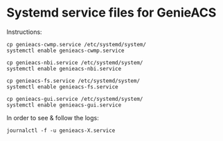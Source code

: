 # Systemd service files for GenieACS

Instructions:

    cp genieacs-cwmp.service /etc/systemd/system/
    systemctl enable genieacs-cwmp.service
    
    cp genieacs-nbi.service /etc/systemd/system/
    systemctl enable genieacs-nbi.service
    
    cp genieacs-fs.service /etc/systemd/system/
    systemctl enable genieacs-fs.service
    
    cp genieacs-gui.service /etc/systemd/system/
    systemctl enable genieacs-gui.service

In order to see & follow the logs: 

    journalctl -f -u genieacs-X.service

